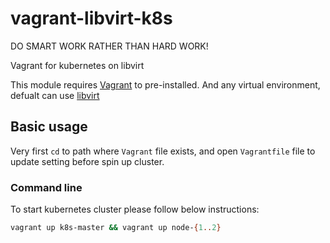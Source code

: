 # vagrant-libvirt-k8s

DO SMART WORK RATHER THAN HARD WORK!

Vagrant for kubernetes on libvirt

This module requires [Vagrant](https://www.vagrantup.com/docs/installation) to pre-installed.
And any virtual environment, defualt can use [libvirt](https://libvirt.org/)

## Basic usage
Very first `cd` to path where `Vagrant` file exists, and open `Vagrantfile` file to update setting before spin up cluster.

### Command line
To start kubernetes cluster please follow below instructions:

```bash
vagrant up k8s-master && vagrant up node-{1..2}
```
